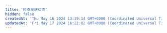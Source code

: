 ```yaml
---
title: '检查发送状态'
hidden: false
createdAt: 'Thu May 16 2024 13:39:14 GMT+0000 (Coordinated Universal Time)'
updatedAt: 'Fri May 17 2024 16:22:02 GMT+0000 (Coordinated Universal Time)'
---
```


<API
	method="POST"
	url="/task/send/status"
	:body="body"
	:results="results"
/>

<script setup>
import body from './body.json'
import results from './results.json'
</script>
